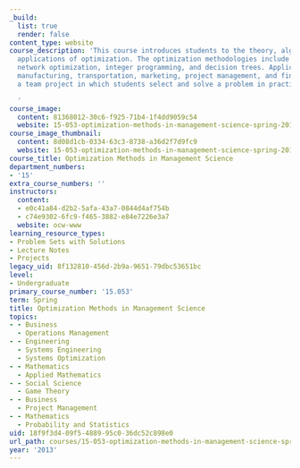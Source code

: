 ```yaml
---
_build:
  list: true
  render: false
content_type: website
course_description: 'This course introduces students to the theory, algorithms, and
  applications of optimization. The optimization methodologies include linear programming,
  network optimization, integer programming, and decision trees. Applications to logistics,
  manufacturing, transportation, marketing, project management, and finance. Includes
  a team project in which students select and solve a problem in practice.

  '
course_image:
  content: 81368012-30c6-f925-71b4-1f4dd9059c54
  website: 15-053-optimization-methods-in-management-science-spring-2013
course_image_thumbnail:
  content: 8d08d1cb-0334-63c3-8738-a36d2f7d9fc9
  website: 15-053-optimization-methods-in-management-science-spring-2013
course_title: Optimization Methods in Management Science
department_numbers:
- '15'
extra_course_numbers: ''
instructors:
  content:
  - e0c41a84-d2b2-5afa-43a7-0844d4af754b
  - c74e9302-6fc9-f465-3882-e84e7226e3a7
  website: ocw-www
learning_resource_types:
- Problem Sets with Solutions
- Lecture Notes
- Projects
legacy_uid: 8f132810-456d-2b9a-9651-79dbc53651bc
level:
- Undergraduate
primary_course_number: '15.053'
term: Spring
title: Optimization Methods in Management Science
topics:
- - Business
  - Operations Management
- - Engineering
  - Systems Engineering
  - Systems Optimization
- - Mathematics
  - Applied Mathematics
- - Social Science
  - Game Theory
- - Business
  - Project Management
- - Mathematics
  - Probability and Statistics
uid: 18f9f3d4-09f5-4889-95c0-36dc52c898e0
url_path: courses/15-053-optimization-methods-in-management-science-spring-2013
year: '2013'
---
```

